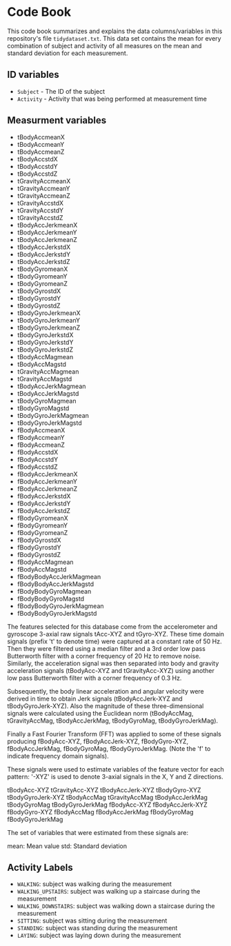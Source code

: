 # Code Book

This code book summarizes and explains the  data columns/variables  in this repository's file `tidydataset.txt`. This data set contains the mean for every combination of subject and activity  of all measures on the mean and standard deviation for each measurement.


## ID variables

* `Subject` - The ID of the subject
* `Activity` - Activity that was being  performed at measurement time

## Measurment variables


  * tBodyAccmeanX
  * tBodyAccmeanY
  * tBodyAccmeanZ
  * tBodyAccstdX
  * tBodyAccstdY
  * tBodyAccstdZ
  * tGravityAccmeanX
  * tGravityAccmeanY
  * tGravityAccmeanZ
  * tGravityAccstdX
  * tGravityAccstdY
  * tGravityAccstdZ
  * tBodyAccJerkmeanX
  * tBodyAccJerkmeanY
  * tBodyAccJerkmeanZ
  * tBodyAccJerkstdX
  * tBodyAccJerkstdY
  * tBodyAccJerkstdZ
  * tBodyGyromeanX
  * tBodyGyromeanY
  * tBodyGyromeanZ
  * tBodyGyrostdX
  * tBodyGyrostdY
  * tBodyGyrostdZ
  * tBodyGyroJerkmeanX
  * tBodyGyroJerkmeanY
  * tBodyGyroJerkmeanZ
  * tBodyGyroJerkstdX
  * tBodyGyroJerkstdY
  * tBodyGyroJerkstdZ
  * tBodyAccMagmean
  * tBodyAccMagstd
  * tGravityAccMagmean
  * tGravityAccMagstd
  * tBodyAccJerkMagmean
  * tBodyAccJerkMagstd
  * tBodyGyroMagmean
  * tBodyGyroMagstd
  * tBodyGyroJerkMagmean
  * tBodyGyroJerkMagstd
  * fBodyAccmeanX
  * fBodyAccmeanY
  * fBodyAccmeanZ
  * fBodyAccstdX
  * fBodyAccstdY
  * fBodyAccstdZ
  * fBodyAccJerkmeanX
  * fBodyAccJerkmeanY
  * fBodyAccJerkmeanZ
  * fBodyAccJerkstdX
  * fBodyAccJerkstdY
  * fBodyAccJerkstdZ
  * fBodyGyromeanX
  * fBodyGyromeanY
  * fBodyGyromeanZ
  * fBodyGyrostdX
  * fBodyGyrostdY
  * fBodyGyrostdZ
  * fBodyAccMagmean
  * fBodyAccMagstd
  * fBodyBodyAccJerkMagmean
  * fBodyBodyAccJerkMagstd
  * fBodyBodyGyroMagmean
  * fBodyBodyGyroMagstd
  * fBodyBodyGyroJerkMagmean
  * fBodyBodyGyroJerkMagstd

The features selected for this database come from the accelerometer and gyroscope 3-axial raw signals tAcc-XYZ and tGyro-XYZ. These time domain signals (prefix 't' to denote time) were captured at a constant rate of 50 Hz. Then they were filtered using a median filter and a 3rd order low pass Butterworth filter with a corner frequency of 20 Hz to remove noise. Similarly, the acceleration signal was then separated into body and gravity acceleration signals (tBodyAcc-XYZ and tGravityAcc-XYZ) using another low pass Butterworth filter with a corner frequency of 0.3 Hz.

Subsequently, the body linear acceleration and angular velocity were derived in time to obtain Jerk signals (tBodyAccJerk-XYZ and tBodyGyroJerk-XYZ). Also the magnitude of these three-dimensional signals were calculated using the Euclidean norm (tBodyAccMag, tGravityAccMag, tBodyAccJerkMag, tBodyGyroMag, tBodyGyroJerkMag).

Finally a Fast Fourier Transform (FFT) was applied to some of these signals producing fBodyAcc-XYZ, fBodyAccJerk-XYZ, fBodyGyro-XYZ, fBodyAccJerkMag, fBodyGyroMag, fBodyGyroJerkMag. (Note the 'f' to indicate frequency domain signals).

These signals were used to estimate variables of the feature vector for each pattern:
'-XYZ' is used to denote 3-axial signals in the X, Y and Z directions.

tBodyAcc-XYZ
tGravityAcc-XYZ
tBodyAccJerk-XYZ
tBodyGyro-XYZ
tBodyGyroJerk-XYZ
tBodyAccMag
tGravityAccMag
tBodyAccJerkMag
tBodyGyroMag
tBodyGyroJerkMag
fBodyAcc-XYZ
fBodyAccJerk-XYZ
fBodyGyro-XYZ
fBodyAccMag
fBodyAccJerkMag
fBodyGyroMag
fBodyGyroJerkMag

The set of variables that were estimated from these signals are:

mean: Mean value
std: Standard deviation


## Activity Labels

* `WALKING`: subject was walking during the measurement
* `WALKING_UPSTAIRS`: subject was walking up a staircase during the measurement
* `WALKING_DOWNSTAIRS`: subject was walking down a staircase during the measurement
* `SITTING`: subject was sitting during the measurement
* `STANDING`: subject was standing during the measurement
* `LAYING`: subject was laying down during the measurement
